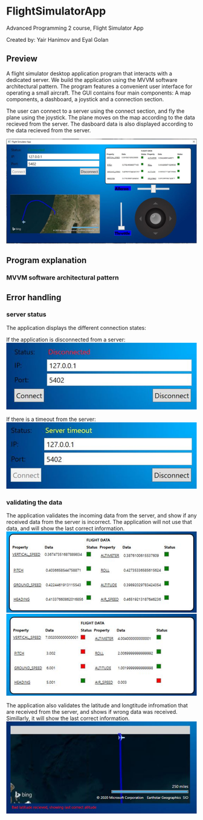 # FlightSimulatorApp
Advanced Programming 2 course, Flight Simulator App

Created by: Yair Hanimov and Eyal Golan

## Preview
A flight simulator desktop application program that interacts with a dedicated server.
We build the application using the MVVM software architectural pattern.
The program features a convenient user interface for operating a small aircraft.
The GUI contains four main components: A map components, a dashboard, a joystick and a connection section.

The user can connect to a server using the connect section, and fly the plane using the joystick. 
The plane moves on the map according to the data recieved from the server.
The dasboard data is also displayed according to the data recieved from the server. 

![flightSimulator](images/flightSimulator.JPG)

## Program explanation
### MVVM software architectural pattern

## Error handling
### server status
The application displays the different connection states:

If the application is disconnected from a server:
![Disconnected from server](images/DisconnectedFromServer.JPG)

If there is a timeout from the server:
![Server timeout](images/serverTimeout.JPG)
### validating the data

The application validates the incoming data from the server, and show if any received data from the server is incorrect. The application will not use that data, and will show the last correct information.
![Dashboard when data is all valid](images/DashboardWithAlllValid.JPG)
![Dashboard when some data is not valid](images/DasboardDataError.JPG)

The application also validates the latitude and longtitude infromation that are received from the server, and shows if wrong data was received. Simillarly, it will show the last correct information.
![Map when bad latitude received](images/BadLatitude.JPG)
